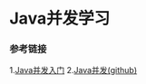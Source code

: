 # Java并发学习
### 参考链接
1.[Java并发入门](https://www.cnblogs.com/dolphin0520/category/1426288.html)
2.[Java并发(github)](https://github.com/CL0610/Java-concurrency)